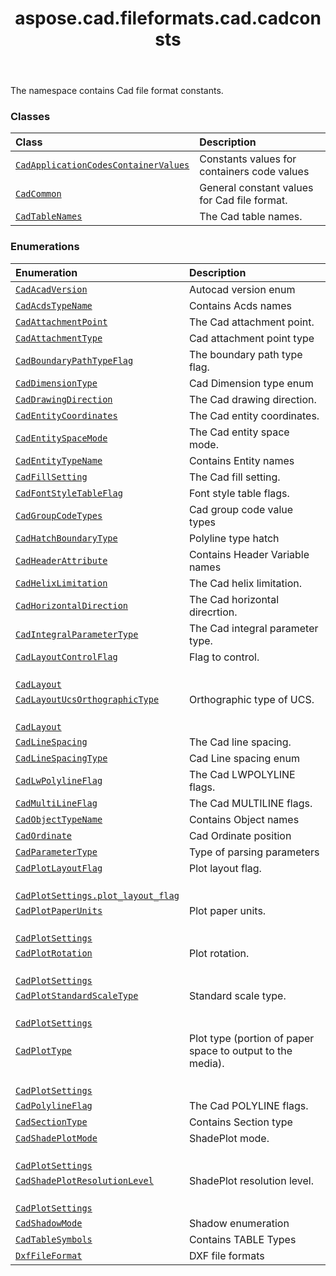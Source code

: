 ﻿---
title: aspose.cad.fileformats.cad.cadconsts
second_title: Aspose.CAD for Python via .NET API References
description: 
type: docs
weight: 10
url: /aspose.cad.fileformats.cad.cadconsts/
is_root: false
---

The namespace contains Cad file format constants.

### Classes
| Class | Description |
| :- | :- |
| [`CadApplicationCodesContainerValues`](/cad/python-net/aspose.cad.fileformats.cad.cadconsts/cadapplicationcodescontainervalues) | Constants values for containers code values |
| [`CadCommon`](/cad/python-net/aspose.cad.fileformats.cad.cadconsts/cadcommon) | General constant values for Cad file format. |
| [`CadTableNames`](/cad/python-net/aspose.cad.fileformats.cad.cadconsts/cadtablenames) | The Cad table names. |


### Enumerations
| Enumeration | Description |
| :- | :- |
| [`CadAcadVersion`](/cad/python-net/aspose.cad.fileformats.cad.cadconsts/cadacadversion) | Autocad version enum |
| [`CadAcdsTypeName`](/cad/python-net/aspose.cad.fileformats.cad.cadconsts/cadacdstypename) | Contains Acds names |
| [`CadAttachmentPoint`](/cad/python-net/aspose.cad.fileformats.cad.cadconsts/cadattachmentpoint) | The Cad attachment point. |
| [`CadAttachmentType`](/cad/python-net/aspose.cad.fileformats.cad.cadconsts/cadattachmenttype) | Cad attachment point type |
| [`CadBoundaryPathTypeFlag`](/cad/python-net/aspose.cad.fileformats.cad.cadconsts/cadboundarypathtypeflag) | The boundary path type flag. |
| [`CadDimensionType`](/cad/python-net/aspose.cad.fileformats.cad.cadconsts/caddimensiontype) | Cad Dimension type enum |
| [`CadDrawingDirection`](/cad/python-net/aspose.cad.fileformats.cad.cadconsts/caddrawingdirection) | The Cad drawing direction. |
| [`CadEntityCoordinates`](/cad/python-net/aspose.cad.fileformats.cad.cadconsts/cadentitycoordinates) | The Cad entity coordinates. |
| [`CadEntitySpaceMode`](/cad/python-net/aspose.cad.fileformats.cad.cadconsts/cadentityspacemode) | The Cad entity space mode. |
| [`CadEntityTypeName`](/cad/python-net/aspose.cad.fileformats.cad.cadconsts/cadentitytypename) | Contains Entity names |
| [`CadFillSetting`](/cad/python-net/aspose.cad.fileformats.cad.cadconsts/cadfillsetting) | The Cad fill setting. |
| [`CadFontStyleTableFlag`](/cad/python-net/aspose.cad.fileformats.cad.cadconsts/cadfontstyletableflag) | Font style table flags. |
| [`CadGroupCodeTypes`](/cad/python-net/aspose.cad.fileformats.cad.cadconsts/cadgroupcodetypes) | Cad group code value types |
| [`CadHatchBoundaryType`](/cad/python-net/aspose.cad.fileformats.cad.cadconsts/cadhatchboundarytype) | Polyline type hatch |
| [`CadHeaderAttribute`](/cad/python-net/aspose.cad.fileformats.cad.cadconsts/cadheaderattribute) | Contains Header Variable names |
| [`CadHelixLimitation`](/cad/python-net/aspose.cad.fileformats.cad.cadconsts/cadhelixlimitation) | The Cad helix limitation. |
| [`CadHorizontalDirection`](/cad/python-net/aspose.cad.fileformats.cad.cadconsts/cadhorizontaldirection) | The Cad horizontal direcrtion. |
| [`CadIntegralParameterType`](/cad/python-net/aspose.cad.fileformats.cad.cadconsts/cadintegralparametertype) | The Cad integral parameter type. |
| [`CadLayoutControlFlag`](/cad/python-net/aspose.cad.fileformats.cad.cadconsts/cadlayoutcontrolflag) | Flag to control.<br/>[`CadLayout`](/cad/python-net/aspose.cad.fileformats.cad.cadobjects/cadlayout) |
| [`CadLayoutUcsOrthographicType`](/cad/python-net/aspose.cad.fileformats.cad.cadconsts/cadlayoutucsorthographictype) | Orthographic type of UCS.<br/>[`CadLayout`](/cad/python-net/aspose.cad.fileformats.cad.cadobjects/cadlayout) |
| [`CadLineSpacing`](/cad/python-net/aspose.cad.fileformats.cad.cadconsts/cadlinespacing) | The Cad line spacing. |
| [`CadLineSpacingType`](/cad/python-net/aspose.cad.fileformats.cad.cadconsts/cadlinespacingtype) | Cad Line spacing enum |
| [`CadLwPolylineFlag`](/cad/python-net/aspose.cad.fileformats.cad.cadconsts/cadlwpolylineflag) | The Cad LWPOLYLINE flags. |
| [`CadMultiLineFlag`](/cad/python-net/aspose.cad.fileformats.cad.cadconsts/cadmultilineflag) | The Cad MULTILINE flags. |
| [`CadObjectTypeName`](/cad/python-net/aspose.cad.fileformats.cad.cadconsts/cadobjecttypename) | Contains Object names |
| [`CadOrdinate`](/cad/python-net/aspose.cad.fileformats.cad.cadconsts/cadordinate) | Cad Ordinate position |
| [`CadParameterType`](/cad/python-net/aspose.cad.fileformats.cad.cadconsts/cadparametertype) | Type of parsing parameters |
| [`CadPlotLayoutFlag`](/cad/python-net/aspose.cad.fileformats.cad.cadconsts/cadplotlayoutflag) | Plot layout flag.<br/>[`CadPlotSettings.plot_layout_flag`](/cad/python-net/aspose.cad.fileformats.cad.cadobjects/cadplotsettings#plot_layout_flag) |
| [`CadPlotPaperUnits`](/cad/python-net/aspose.cad.fileformats.cad.cadconsts/cadplotpaperunits) | Plot paper units.<br/>[`CadPlotSettings`](/cad/python-net/aspose.cad.fileformats.cad.cadobjects/cadplotsettings) |
| [`CadPlotRotation`](/cad/python-net/aspose.cad.fileformats.cad.cadconsts/cadplotrotation) | Plot rotation.<br/>[`CadPlotSettings`](/cad/python-net/aspose.cad.fileformats.cad.cadobjects/cadplotsettings) |
| [`CadPlotStandardScaleType`](/cad/python-net/aspose.cad.fileformats.cad.cadconsts/cadplotstandardscaletype) | Standard scale type.<br/>[`CadPlotSettings`](/cad/python-net/aspose.cad.fileformats.cad.cadobjects/cadplotsettings) |
| [`CadPlotType`](/cad/python-net/aspose.cad.fileformats.cad.cadconsts/cadplottype) | Plot type (portion of paper space to output to the media).<br/>[`CadPlotSettings`](/cad/python-net/aspose.cad.fileformats.cad.cadobjects/cadplotsettings) |
| [`CadPolylineFlag`](/cad/python-net/aspose.cad.fileformats.cad.cadconsts/cadpolylineflag) | The Cad POLYLINE flags. |
| [`CadSectionType`](/cad/python-net/aspose.cad.fileformats.cad.cadconsts/cadsectiontype) | Contains Section type |
| [`CadShadePlotMode`](/cad/python-net/aspose.cad.fileformats.cad.cadconsts/cadshadeplotmode) | ShadePlot mode.<br/>[`CadPlotSettings`](/cad/python-net/aspose.cad.fileformats.cad.cadobjects/cadplotsettings) |
| [`CadShadePlotResolutionLevel`](/cad/python-net/aspose.cad.fileformats.cad.cadconsts/cadshadeplotresolutionlevel) | ShadePlot resolution level.<br/>[`CadPlotSettings`](/cad/python-net/aspose.cad.fileformats.cad.cadobjects/cadplotsettings) |
| [`CadShadowMode`](/cad/python-net/aspose.cad.fileformats.cad.cadconsts/cadshadowmode) | Shadow enumeration |
| [`CadTableSymbols`](/cad/python-net/aspose.cad.fileformats.cad.cadconsts/cadtablesymbols) | Contains TABLE Types |
| [`DxfFileFormat`](/cad/python-net/aspose.cad.fileformats.cad.cadconsts/dxffileformat) | DXF file formats |


